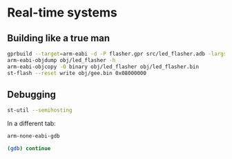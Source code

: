 # Real-time systems 

## Building like a true man

```bash
gprbuild --target=arm-eabi -d -P flasher.gpr src/led_flasher.adb -largs -Wl,-Map=map.txt
arm-eabi-objdump obj/led_flasher -h
arm-eabi-objcopy -O binary obj/led_flasher obj/led_flasher.bin
st-flash --reset write obj/gee.bin 0x08000000
```

## Debugging

```bash
st-util --semihosting
```

In a different tab:

```bash
arm-none-eabi-gdb

(gdb) continue
```
